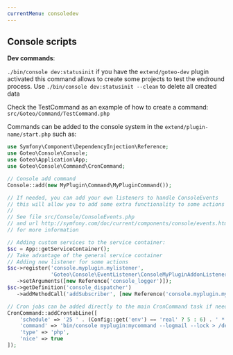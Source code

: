 ```yaml
---
currentMenu: consoledev
---
```

Console scripts
---------------

**Dev commands**:

`./bin/console dev:statusinit` if you have the `extend/goteo-dev` plugin activated this command allows to create some projects to test the endround process.
Use `./bin/console dev:statusinit --clean` to delete all created data


Check the TestCommand as an example of how to create a command:
`src/Goteo/Command/TestCommand.php`

Commands can be added to the console system in the `extend/plugin-name/start.php` such as:

```php
use Symfony\Component\DependencyInjection\Reference;
use Goteo\Console\Console;
use Goteo\Application\App;
use Goteo\Console\Command\CronCommand;

// Console add command
Console::add(new MyPlugin\Command\MyPluginCommand());

// If needed, you can add your own listeners to handle ConsoleEvents
// this will allow you to add some extra functionality to some actions
// 
// See file src/Console/ConsoleEvents.php 
// and url http://symfony.com/doc/current/components/console/events.html
// for more information

// Adding custom services to the service container:
$sc = App::getServiceContainer();
// Take advantage of the general service container
// Adding new listener for some actions
$sc->register('console.myplugin.mylistener', 
              'Goteo\Console\EventListener\ConsoleMyPluginAddonListener')
   ->setArguments([new Reference('console_logger')]);
$sc->getDefinition('console_dispatcher')
   ->addMethodCall('addSubscriber', [new Reference('console.myplugin.mylistener')]);

// Cron jobs can be added directly to the main CronCommand task if needed:
CronCommand::addCrontabLine([
    'schedule' => '25 ' . (Config::get('env') == 'real' ? 5 : 6) . ' * * *',
    'command' => 'bin/console myplugin:mycommand --logmail --lock > /dev/null',
    'type' => 'php',
    'nice' => true
]);
```
